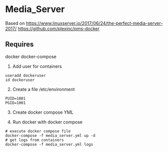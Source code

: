 # Media_Server
Based on
https://www.linuxserver.io/2017/06/24/the-perfect-media-server-2017/
https://github.com/plexinc/pms-docker

## Requires

docker
docker-compose

1. Add user for containers
```shell
useradd dockeruser
id dockeruser
```

2. Create a file /etc/environment
```shell
PUID=1001
PGID=1001
```

3. Create docker compose YML

4. Run docker with docker compose
```shell
# execute docker compose file
docker-compose -f media_server.yml up -d
# get logs from containers
docker-compose -f media_server.yml logs
```
